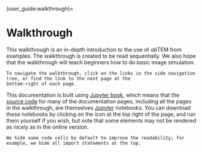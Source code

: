 (user_guide:walkthrough)=

# Walkthrough

This walkthrough is an in-depth introduction to the use of *ab*TEM from examples. The walkthrough is created to
be read sequentially. We also hope that the walkthrough will teach beginners how to do basic image simulation.

```{important}
To navigate the walkthrough, click on the links in the side navigation tree, or find the link to the next page at the 
bottom-right of each page.
```

This documentation is built using [Jupyter book](https://jupyterbook.org/en/stable/intro.html), which means that
the [source code](https://github.com/abTEM/abTEM) for many of the documentation pages,
including all the pages in the walkthrough, are themselves [Jupyter](https://jupyter.orgi) notebooks. You can download
these notebooks by clicking on the icon at the top right of the page, and run them yourself if you wish, but note that
some elements may not be rendered as nicely as in the online version.

```{note}
We hide some code cells by default to improve the readability; for example, we hide all import statements at the top.
```
